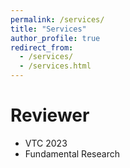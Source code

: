 ```yaml
---
permalink: /services/
title: "Services"
author_profile: true
redirect_from: 
  - /services/
  - /services.html
---
```


# Reviewer
- VTC 2023
- Fundamental Research
